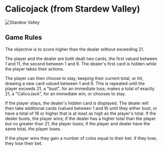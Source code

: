 # Calicojack (from Stardew Valley)

 ![Stardew Valley](https://upload.wikimedia.org/wikipedia/pt/f/fd/Logo_of_Stardew_Valley.png)

## Game Rules
The objective is to score higher than the dealer without exceeding 21.

The player and the dealer are both dealt two cards, the first valued between 1 and 11, the second between 1 and 9. The dealer's first card is hidden while the player takes their actions.

The player can then choose to stay, keeping their current total, or hit, drawing a new card valued between 1 and 9. This is repeated until the player exceeds 21, a "bust", for an immediate loss; makes a total of exactly 21, a "CalicoJack", for an immediate win; or chooses to stay.

If the player stays, the dealer's hidden card is displayed. The dealer will then take additional cards (valued between 1 and 9) until they either bust, or have a total of 18 or higher that is at least as high as the player's total. If the dealer busts, the player wins; if the dealer has a higher total than the player but no greater than 21, the player loses; if the player and dealer have the same total, the player loses.

If the player wins they gain a number of coins equal to their bet. if they lose, they lose their bet.
